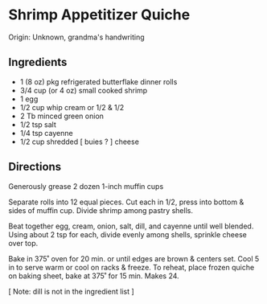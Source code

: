 # Shrimp Appetitizer Quiche

Origin: Unknown, grandma's handwriting

## Ingredients

- 1 (8 oz) pkg refrigerated butterflake dinner rolls
- 3/4 cup (or 4 oz) small cooked shrimp
- 1 egg
- 1/2 cup whip cream or 1/2 & 1/2
- 2 Tb minced green onion
- 1/2 tsp salt
- 1/4 tsp cayenne
- 1/2 cup shredded [ buies ? ] cheese

## Directions

Generously grease 2 dozen 1-inch muffin cups

Separate rolls into 12 equal pieces. Cut each in 1/2, press into bottom & sides of muffin cup. Divide shrimp among pastry shells.

Beat together egg, cream, onion, salt, dill, and cayenne until well blended.  Using about 2 tsp for each, divide evenly among shells, sprinkle cheese over top.

Bake in 375˚ oven for 20 min. or until edges are brown & centers set. Cool 5 in to serve warm or cool on racks & freeze. To reheat, place frozen quiche on baking sheet, bake at 375˚ for 15 min. Makes 24.

[ Note: dill is not in the ingredient list ]